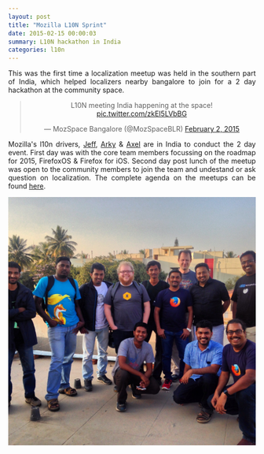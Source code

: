 ```yaml
---
layout: post
title: "Mozilla L10N Sprint"
date: 2015-02-15 00:00:03
summary: L10N hackathon in India
categories: l10n
---
```


<p align="justify">This was the first time a localization meetup was held in the southern part of India, which helped localizers nearby bangalore to join for a 2 day hackathon at the community space.</p>

<center><blockquote class="twitter-tweet" lang="en"><p>L10N meeting India happening at the space! <a href="http://t.co/zkEI5LVbBG">pic.twitter.com/zkEI5LVbBG</a></p>&mdash; MozSpace Bangalore (@MozSpaceBLR) <a href="https://twitter.com/MozSpaceBLR/status/562120544145797121">February 2, 2015</a></blockquote>
<script async src="//platform.twitter.com/widgets.js" charset="utf-8"></script></center>

<p align="justify">Mozilla's l10n drivers, <a href="https://twitter.com/guerojeff">Jeff</a>, <a href="https://twitter.com/playingwithsid">Arky</a> & <a href="https://twitter.com/axelhecht">Axel</a> are in India to conduct the 2 day event. First day was with the core team members focussing on the roadmap for 2015, FirefoxOS & Firefox for iOS. Second day post lunch of the meetup was open to the community members to join the team and undestand or ask question on localization. The complete agenda on the meetups can be found <a href="https://wiki.mozilla.org/L10n:Meetings/IndiaQ12015">here</a>.

<center><img src="/images/l10n.JPG"></center>






